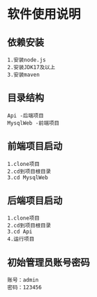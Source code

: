 # 软件使用说明

## 依赖安装
    1.安装node.js
    2.安装JDK17及以上
    3.安装maven

## 目录结构
    Api -后端项目
    MysqlWeb -前端项目

##  前端项目启动
    1.clone项目
    2.cd到项目根目录
    3.cd MysqlWeb
    
## 后端项目启动
    1.clone项目
    2.cd到项目根目录
    3.cd Api
    4.运行项目
## 初始管理员账号密码
    账号：admin
    密码：123456